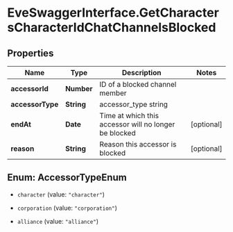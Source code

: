 # EveSwaggerInterface.GetCharactersCharacterIdChatChannelsBlocked

## Properties
Name | Type | Description | Notes
------------ | ------------- | ------------- | -------------
**accessorId** | **Number** | ID of a blocked channel member | 
**accessorType** | **String** | accessor_type string | 
**endAt** | **Date** | Time at which this accessor will no longer be blocked | [optional] 
**reason** | **String** | Reason this accessor is blocked | [optional] 


<a name="AccessorTypeEnum"></a>
## Enum: AccessorTypeEnum


* `character` (value: `"character"`)

* `corporation` (value: `"corporation"`)

* `alliance` (value: `"alliance"`)




